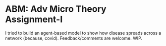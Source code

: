 # ABM: Adv Micro Theory Assignment-I
 I tried to build an agent-based model to show how disease spreads across a network (because, covid). Feedback/comments are welcome. WIP.
